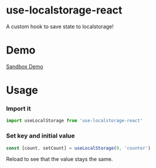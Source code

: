 # use-localstorage-react
A custom hook to save state to localstorage!

# Demo
[Sandbox Demo](https://codesandbox.io/embed/88kqoxynpl)

# Usage

### Import it
```js
import useLocalStorage from 'use-localstorage-react'
```

### Set key and initial value

```js
const [count, setCount] = useLocalStorage(0, 'counter')
```

Reload to see that the value stays the same.